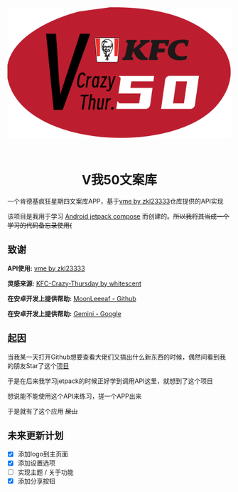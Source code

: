 <div align = center>
    <img src = "./logo/icon.png">
    <div style = "height: 30px"></div>
    <h1>V我50文案库</h1>
</div>

一个肯德基疯狂星期四文案库APP，基于[vme by zkl23333](https://github.com/zkl2333/vme)仓库提供的API实现

该项目是我用于学习 [Android jetpack compose](https://developer.android.google.cn/jetpack?hl=zh-cn) 而创建的。~~所以我将其当成一个学习的代码备忘录使用(~~

## 致谢

**API使用:** [vme by zkl23333](https://github.com/zkl2333/vme)

**灵感来源:** [KFC-Crazy-Thursday by whitescent](https://github.com/whitescent/KFC-Crazy-Thursday)

**在安卓开发上提供帮助:** [MoonLeeeaf - Github](https://github.com/MoonLeeeaf)

**在安卓开发上提供帮助:** [Gemini - Google](https://gemini.google.com)

## 起因

当我某一天打开Github想要查看大佬们又搞出什么新东西的时候，偶然间看到我的朋友Star了这个[项目](https://github.com/whitescent/KFC-Crazy-Thursday)

于是在后来我学习jetpack的时候正好学到调用API这里，就想到了这个项目

想说能不能使用这个API来练习，搓一个APP出来

于是就有了这个应用 ~~屎山~~

## 未来更新计划

- [x] 添加logo到主页面
- [x] 添加设置选项
- [ ] 实现主题 / 关于功能
- [x] 添加分享按钮